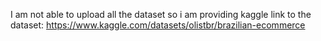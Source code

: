 I am not able to upload all the dataset so i am providing kaggle link to the dataset: https://www.kaggle.com/datasets/olistbr/brazilian-ecommerce
